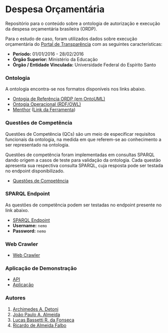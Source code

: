 # Despesa Orçamentária
Repositório para o conteúdo sobre a ontologia de autorização e execução da despesa orçamentária brasileira (ORDP).

Para o estudo de caso, foram utilizados dados sobre execução orçamentária do [Portal de Transparência](http://www.portaltransparencia.gov.br/) com as seguintes características:

* **Período:** 01/01/2016 - 28/02/2016
* **Órgão Superior:** Ministério da Educação
* **Órgão / Entidade Vinculada:** Universidade Federal do Espírito Santo

### Ontologia

A ontologia encontra-se nos formatos disponíveis nos links abaixo.

* [Ontogia de Referência ORDP (em OntoUML)](http://ontology.com.br/ordp/spec/)
* [Ontogia Operacional (RDF/OWL)](https://github.com/LucasBassetti/despesa-orcamentaria/blob/master/ontologia/ordp.owl)
* [Menthor](https://github.com/LucasBassetti/despesa-orcamentaria/blob/master/ontologia/ordp.menthor) ([Link da Ferramenta](http://menthor.net))

### Questões de Competência

Questões de Competência (QCs) são um meio de especificar requisitos funcionais da ontologia, na medida em que referem-se ao conhecimento a ser representado na ontologia.

Questões de competência foram implementadas em consultas SPARQL dando origem a casos de teste para validação da ontologia. Cada questão apresenta sua respectiva consulta SPARQL, cuja resposta pode ser testada no endpoint disponibilizado.

* [Questões de Competência](https://github.com/LucasBassetti/despesa-orcamentaria/tree/master/questoes-de-competencia)

### SPARQL Endpoint

As questões de competência podem ser testadas no endpoint presente no link abaixo.

* [SPARQL Endpoint](http://dev.nemo.inf.ufes.br:5820/ordp#!/query)
* **Username:** `nemo`
* **Password:** `nemo`

### Web Crawler

* [Web Crawler](https://github.com/LucasBassetti/crawler-transparencia)

### Aplicação de Demonstração

* [API](https://github.com/LucasBassetti/despesa-orcamentaria/tree/master/api)
* [Aplicação](https://github.com/LucasBassetti/despesa-orcamentaria/tree/master/loa-app)

### Autores

1. [Archimedes A. Detoni](http://www.informatica.ufes.br/pos-graduacao/PPGI/detalhes-de-pessoal?id=9227)
2. [João Paulo A. Almeida](http://nemo.inf.ufes.br/jpalmeida/)
3. [Lucas Bassetti R. da Fonseca](http://lucasbassetti.com.br)
4. [Ricardo de Almeida Falbo](http://www.inf.ufes.br/~falbo/)
